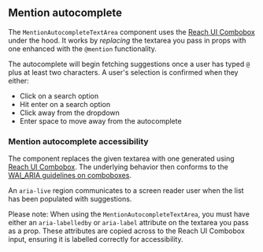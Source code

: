 ## Mention autocomplete

The `MentionAutocompleteTextArea` component uses the [Reach UI Combobox](https://reach.tech/combobox/) under the hood. It works by _replacing_ the textarea you pass in props with one enhanced with the `@mention` functionality.

The autocomplete will begin fetching suggestions once a user has typed `@` plus at least two characters. A user&apos;s selection is confirmed when they either:

- Click on a search option
- Hit enter on a search option
- Click away from the dropdown
- Enter space to move away from the autocomplete

### Mention autocomplete accessibility

The component replaces the given textarea with one generated using [Reach UI Combobox](https://reach.tech/combobox/). The underlying behavior then conforms to the [WAI_ARIA guidelines on comboboxes](https://www.w3.org/TR/wai-aria-practices-1.2/#combobox).

An `aria-live` region communicates to a screen reader user when the list has been populated with suggestions.

Please note: When using the `MentionAutocompleteTextArea`, you must have either an `aria-labelledby` or `aria-label` attribute on the textarea you pass as a prop. These attributes are copied across to the Reach UI Combobox input, ensuring it is labelled correctly for accessibility.
